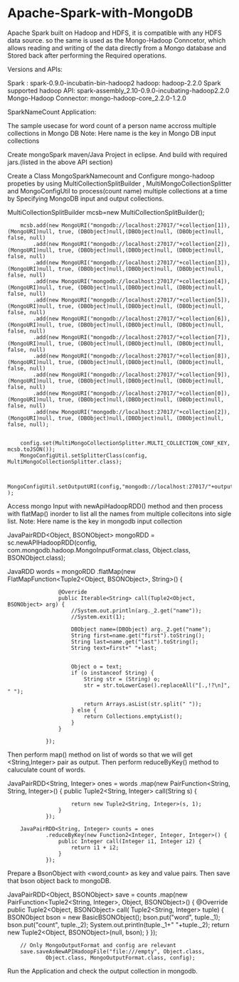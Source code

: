 Apache-Spark-with-MongoDB
=========================
Apache Spark built on Hadoop and HDFS, it is compatible with any HDFS data source. so
the same is used as the Mongo-Hadoop Conncetor, which allows reading and writing of
the data directly from a Mongo database and Stored back after performing the Required
operations.

Versions and APIs:

Spark : spark-0.9.0-incubatin-bin-hadoop2
hadoop: hadoop-2.2.0
Spark supported hadoop API: spark-assembly_2.10-0.9.0-incubating-hadoop2.2.0
Mongo-Hadoop Connector: mongo-hadoop-core_2.2.0-1.2.0

SparkNameCount Application:

The sample usecase for word count of a person name accross multiple collections in
Mongo DB
Note: Here name is the key in Mongo DB input collections

Create mongoSpark maven/Java Project in eclipse. And build with required jars.(listed in
the above API section)

Create a Class MongoSparkNamecount and Configure mongo-hadoop propeties by using
MultiCollectionSplitBuilder , MultiMongoCollectionSplitter and MongoConfigUtil to
process(count name) multiple collections at a time by Specifying MongoDB input and output collections.
 

MultiCollectionSplitBuilder mcsb=new MultiCollectionSplitBuilder();
		
		mcsb.add(new MongoURI("mongodb://localhost:27017/"+collection[1]), (MongoURI)null, true, (DBObject)null,(DBObject)null, (DBObject)null, false, null)
		    .add(new MongoURI("mongodb://localhost:27017/"+collection[2]), (MongoURI)null, true, (DBObject)null,(DBObject)null, (DBObject)null, false, null)
		    .add(new MongoURI("mongodb://localhost:27017/"+collection[3]), (MongoURI)null, true, (DBObject)null,(DBObject)null, (DBObject)null, false, null)
		    .add(new MongoURI("mongodb://localhost:27017/"+collection[4]), (MongoURI)null, true, (DBObject)null,(DBObject)null, (DBObject)null, false, null)
		    .add(new MongoURI("mongodb://localhost:27017/"+collection[5]), (MongoURI)null, true, (DBObject)null,(DBObject)null, (DBObject)null, false, null)
		    .add(new MongoURI("mongodb://localhost:27017/"+collection[6]), (MongoURI)null, true, (DBObject)null,(DBObject)null, (DBObject)null, false, null)
		    .add(new MongoURI("mongodb://localhost:27017/"+collection[7]), (MongoURI)null, true, (DBObject)null,(DBObject)null, (DBObject)null, false, null)
		    .add(new MongoURI("mongodb://localhost:27017/"+collection[8]), (MongoURI)null, true, (DBObject)null,(DBObject)null, (DBObject)null, false, null)
		    .add(new MongoURI("mongodb://localhost:27017/"+collection[9]), (MongoURI)null, true, (DBObject)null,(DBObject)null, (DBObject)null, false, null)
		    .add(new MongoURI("mongodb://localhost:27017/"+collection[0]), (MongoURI)null, true, (DBObject)null,(DBObject)null, (DBObject)null, false, null)
		    .add(new MongoURI("mongodb://localhost:27017/"+collection[2]), (MongoURI)null, true, (DBObject)null,(DBObject)null, (DBObject)null, false, null);
		   
		
        config.set(MultiMongoCollectionSplitter.MULTI_COLLECTION_CONF_KEY, mcsb.toJSON());
        MongoConfigUtil.setSplitterClass(config, MultiMongoCollectionSplitter.class);
        
     
		MongoConfigUtil.setOutputURI(config,"mongodb://localhost:27017/"+output );
		
Access mongo Input with newApiHadoopRDD() method and then process with flatMap()
inorder to list all the names from multiple collecitons into sigle list.
Note: Here name is the key in mongodb input collection

JavaPairRDD<Object, BSONObject> mongoRDD = sc.newAPIHadoopRDD(config,
				com.mongodb.hadoop.MongoInputFormat.class, Object.class,
				BSONObject.class);
				
JavaRDD<String> words = mongoRDD
				.flatMap(new FlatMapFunction<Tuple2<Object, BSONObject>, String>() {

					@Override
					public Iterable<String> call(Tuple2<Object, BSONObject> arg) {
						//System.out.println(arg._2.get("name"));
						//System.exit(1);
						
						DBObject name=(DBObject) arg._2.get("name");
						String first=name.get("first").toString();
						String last=name.get("last").toString(); 
						String text=first+" "+last;
						
						
						Object o = text;
						if (o instanceof String) {
							String str = (String) o;
							str = str.toLowerCase().replaceAll("[.,!?\n]", " ");

							return Arrays.asList(str.split(" "));
						} else {
							return Collections.emptyList();
						}
					}

				});
				
Then perform map() method on list of words so that we will get <String,Integer> pair as
output. Then perform reduceByKey() method to caluculate count of words.	

JavaPairRDD<String, Integer> ones = words
				.map(new PairFunction<String, String, Integer>() {
					public Tuple2<String, Integer> call(String s) {
						
						
						
						return new Tuple2<String, Integer>(s, 1);
					}
				});

		JavaPairRDD<String, Integer> counts = ones
				.reduceByKey(new Function2<Integer, Integer, Integer>() {
					public Integer call(Integer i1, Integer i2) {
						return i1 + i2;
					}
				});
				

				
Prepare a BsonObject with <word,count> as key and value pairs. Then save that bson object
back to mongoDB.

JavaPairRDD<Object, BSONObject> save = counts
				.map(new PairFunction<Tuple2<String, Integer>, Object, BSONObject>() {
					@Override
					public Tuple2<Object, BSONObject> call(
							Tuple2<String, Integer> tuple) {
						BSONObject bson = new BasicBSONObject();
						bson.put("word", tuple._1);
						bson.put("count", tuple._2);
						System.out.println(tuple._1+"  "+tuple._2);
						return new Tuple2<Object, BSONObject>(null, bson);
					}
				});

		// Only MongoOutputFormat and config are relevant
		save.saveAsNewAPIHadoopFile("file:///empty", Object.class,
				Object.class, MongoOutputFormat.class, config);
				
Run the Application and check the output collection in mongodb.



				



